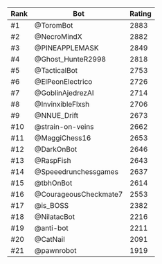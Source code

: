 Rank|Bot|Rating
---|---|---
#1|@ToromBot|2883
#2|@NecroMindX|2882
#3|@PINEAPPLEMASK|2849
#4|@Ghost_HunteR2998|2818
#5|@TacticalBot|2753
#6|@ElPeonElectrico|2726
#7|@GoblinAjedrezAI|2714
#8|@InvinxibleFlxsh|2706
#9|@NNUE_Drift|2673
#10|@strain-on-veins|2662
#11|@MaggiChess16|2653
#12|@DarkOnBot|2646
#13|@RaspFish|2643
#14|@Speeedrunchessgames|2637
#15|@tbhOnBot|2614
#16|@CourageousCheckmate7|2553
#17|@is_BOSS|2382
#18|@NilatacBot|2216
#19|@anti-bot|2211
#20|@CatNail|2091
#21|@pawnrobot|1919
